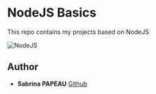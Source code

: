 # NodeJS Basics

This repo contains my projects based on NodeJS

![NodeJS](https://zupimages.net/up/24/05/33no.png)

## Author
* **Sabrina PAPEAU** [Github](https://github.com/Holbiwan)
